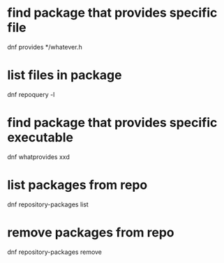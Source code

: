 # find package that provides specific file
dnf provides */whatever.h
# list files in package
dnf repoquery -l <packagename>
# find package that provides specific executable
dnf whatprovides xxd
# list packages from repo
dnf repository-packages <repo-name> list
# remove packages from repo
dnf repository-packages <repo-name> remove
